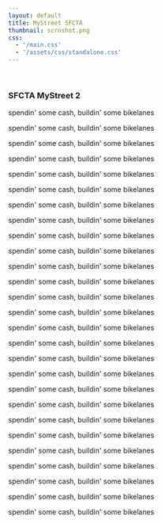 ```yaml
---
layout: default
title: MyStreet SFCTA
thumbnail: scrnshot.png
css:
  - '/main.css'
  - '/assets/css/standalone.css'
---
```


<br/>

### SFCTA MyStreet 2

spendin' some cash, buildin' some bikelanes

spendin' some cash, buildin' some bikelanes

spendin' some cash, buildin' some bikelanes

spendin' some cash, buildin' some bikelanes

spendin' some cash, buildin' some bikelanes

spendin' some cash, buildin' some bikelanes

spendin' some cash, buildin' some bikelanes

spendin' some cash, buildin' some bikelanes

spendin' some cash, buildin' some bikelanes

spendin' some cash, buildin' some bikelanes

spendin' some cash, buildin' some bikelanes

spendin' some cash, buildin' some bikelanes

spendin' some cash, buildin' some bikelanes

spendin' some cash, buildin' some bikelanes

spendin' some cash, buildin' some bikelanes

spendin' some cash, buildin' some bikelanes

spendin' some cash, buildin' some bikelanes

spendin' some cash, buildin' some bikelanes

spendin' some cash, buildin' some bikelanes

spendin' some cash, buildin' some bikelanes

spendin' some cash, buildin' some bikelanes

spendin' some cash, buildin' some bikelanes

spendin' some cash, buildin' some bikelanes

spendin' some cash, buildin' some bikelanes

spendin' some cash, buildin' some bikelanes

spendin' some cash, buildin' some bikelanes

spendin' some cash, buildin' some bikelanes

<div id="sfmap"></div>

<script type="application/javascript" src="bundle.js"></script>

